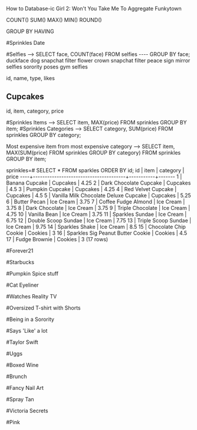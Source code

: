 How to Database-ic Girl 2: Won't You Take Me To Aggregate Funkytown

COUNT()
SUM()
MAX()
MIN()
ROUND()

GROUP BY
HAVING

#Sprinkles Date

#Selfies --> SELECT face, COUNT(face) FROM selfies ---- GROUP BY face;
  duckface
  dog snapchat filter
  flower crown snapchat filter
  peace sign
  mirror selfies
  sorority poses
  gym selfies

id, name, type, likes

## Cupcakes
id, item, category, price

#Sprinkles Items --> SELECT item, MAX(price) FROM sprinkles GROUP BY item;
#Sprinkles Categories -->
SELECT category, SUM(price) FROM sprinkles GROUP BY category;

Most expensive item from most expensive category -->
  SELECT item, MAX(SUM(price) FROM sprinkles GROUP BY category)
  FROM sprinkles
  GROUP BY item;


sprinkles=# SELECT * FROM sparkles ORDER BY id;
 id |                 item                  | category  | price
----+---------------------------------------+-----------+-------
  1 | Banana Cupcake                        | Cupcakes  |  4.25
  2 | Dark Chocolate Cupcake                | Cupcakes  |   4.5
  3 | Pumpkin Cupcake                       | Cupcakes  |  4.25
  4 | Red Velvet Cupcake                    | Cupcakes  |   4.5
  5 | Vanilla Milk Chocolate Deluxe Cupcake | Cupcakes  |  5.25
  6 | Butter Pecan                          | Ice Cream |  3.75
  7 | Coffee Fudge Almond                   | Ice Cream |  3.75
  8 | Dark Chocolate                        | Ice Cream |  3.75
  9 | Triple Chocolate                      | Ice Cream |  4.75
 10 | Vanilla Bean                          | Ice Cream |  3.75
 11 | Sparkles Sundae                       | Ice Cream |  6.75
 12 | Double Scoop Sundae                   | Ice Cream |  7.75
 13 | Triple Scoop Sundae                   | Ice Cream |  9.75
 14 | Sparkles Shake                        | Ice Cream |   8.5
 15 | Chocolate Chip Cookie                 | Cookies   |     3
 16 | Sparkles Sig Peanut Butter Cookie     | Cookies   |   4.5
 17 | Fudge Brownie                         | Cookies   |     3
(17 rows)











#Forever21

#Starbucks

#Pumpkin Spice stuff

#Cat Eyeliner

#Watches Reality TV

#Oversized T-shirt with Shorts

#Being in a Sorority

#Says 'Like' a lot

#Taylor Swift

#Uggs

#Boxed Wine

#Brunch

#Fancy Nail Art

#Spray Tan

#Victoria Secrets

#Pink
